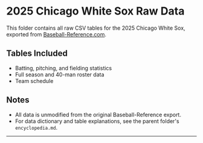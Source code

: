 # 2025 Chicago White Sox Raw Data

This folder contains all raw CSV tables for the 2025 Chicago White Sox, exported from [Baseball-Reference.com](https://www.baseball-reference.com/).

## Tables Included

- Batting, pitching, and fielding statistics
- Full season and 40-man roster data
- Team schedule

## Notes

- All data is unmodified from the original Baseball-Reference export.
- For data dictionary and table explanations, see the parent folder's `encyclopedia.md`.

---